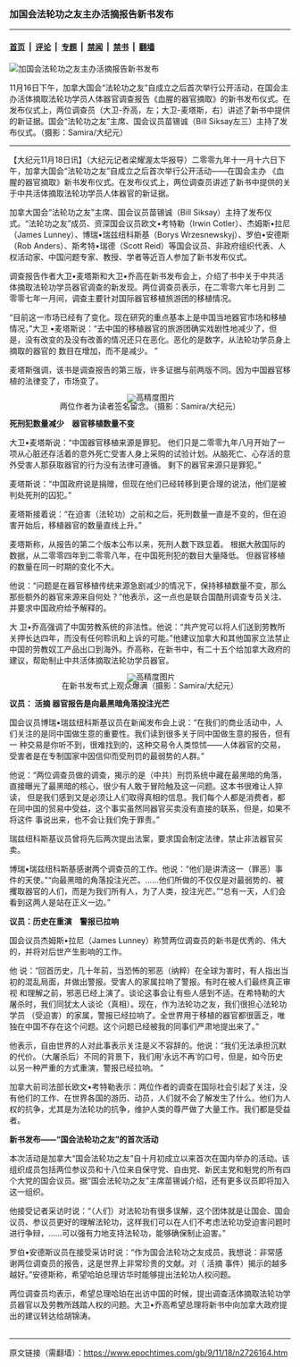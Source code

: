 ### 加国会法轮功之友主办活摘报告新书发布

---

#### [首页](../../../..?n2726164) &nbsp;|&nbsp; [评论](../../../../../epoch-comment?n2726164) &nbsp;|&nbsp; [专题](../../../../../epoch-special?n2726164) &nbsp;|&nbsp; [禁闻](../../../../../epoch-news?n2726164) &nbsp;|&nbsp; [禁书](../../../../../books?n2726164) &nbsp;|&nbsp; [翻墙](https://github.com/gfw-breaker/nogfw/blob/master/README.md?n2726164)


<div><img alt="加国会法轮功之友主办活摘报告新书发布" class="attachment-djy_600_400 size-djy_600_400 wp-post-image" src="https://i.epochtimes.com/assets/uploads/2009/11/911172222172052-600x400.jpg"/>
<div class="caption">
 <p>
  11月16日下午，加拿大国会“法轮功之友”自成立之后首次举行公开活动，在国会主办活体摘取法轮功学员人体器官调查报告《血腥的器官摘取》的新书发布仪式。在发布仪式上，两位调查员（大卫-乔高，左；大卫-麦塔斯，右）讲述了新书中提供的新证据。国会“法轮功之友”主席、国会议员苗锡诚（Bill Siksay左三）主持了发布仪式。（摄影：Samira/大纪元）
 </p>
</div></div><hr/><div class="post_content" id="artbody" itemprop="articleBody">
 <!-- article content begin -->
 <p>
  【大纪元11月18日讯】（大纪元记者梁耀渥太华报导）二零零九年十一月十六日下午，加拿大国会“法轮功之友”自成立之后首次举行公开活动——在国会主办 《血腥的器官摘取》新书发布仪式。在发布仪式上，两位调查员讲述了新书中提供的关于中共活体摘取法轮功学员人体器官的新证据。
 </p>
 <p>
  加拿大国会“法轮功之友”主席、国会议员苗锡诚（Bill Siksay）主持了发布仪式。“法轮功之友”成员、资深国会议员欧文•考特勒（Irwin Cotler）、杰姆斯•拉尼（James Lunney）、博瑞•瑞兹纽科斯基（Borys Wrzesnewskyj）、罗伯•安德斯（Rob Anders）、斯考特•瑞德（Scott Reid）等国会议员、非政府组织代表、人权活动家、中国问题专家、教授、学者等近百人参加了新书发布仪式。
 </p>
 <p>
  调查报告作者大卫•麦塔斯和大卫•乔高在新书发布会上，介绍了书中关于中共活体摘取法轮功学员器官调查的新发现。两位调查员表示，在二零零六年七月到 二零零七年一月间，调查主要针对国际器官移植旅游团的移植情况。
 </p>
 <p>
  “目前这一市场已经有了变化。现在研究的重点基本上是中国当地器官市场和移植情况，”大卫 •麦塔斯说：“去中国的移植器官的旅游团确实戏剧性地减少了，但是，没有改变的及没有改善的情况还只在恶化。恶化的是数字，从法轮功学员身上摘取的器官的 数目在增加，而不是减少。 ”
 </p>
 <p>
  麦塔斯强调，该书是调查报告的第三版，许多证据与前两版不同。因为中国器官移植的法律变了，市场变了。
  <br/>
  <!--image v 1.0-->
 </p>
 <div style="line-height: 90%; text-align: center;">
  <ok href=" https://i.epochtimes.com/assets/uploads/2009/12/911172224142052-450x309.jpg" rel="noreferrer noopener" target="_blank">
   <img alt="" class="size-medium wp-image-7598175" src="https://i.epochtimes.com/assets/uploads/2009/12/911172224142052-450x309.jpg" title=""/>
  </ok>
  <img alt="高精度图片" border="0" src="//www.epochtimes.com/images/highRes.jpg"/>
  <br/>
  <span class="bn12">
   两位作者为读者签名留念。（摄影：Samira/大纪元）
  </span>
 </div>
 <p>
  <!-- -->
 </p>
 <p>
  <b>
   死刑犯数量减少　器官移植数量不变
  </b>
 </p>
 <p>
  大卫•麦塔斯说：“中国器官移植来源是罪犯。 他们只是二零零九年八月开始了一项从心脏还存活着的意外死亡受害人身上采购的试验计划。从脑死亡、心存活的意外受害人那获取器官的行为没有法律可遵循。 剩下的器官来源只是罪犯。”
 </p>
 <p>
  麦塔斯说：“中国政府说是捐赠，但现在他们已经转移到更合理的说法，他们是被判处死刑的囚犯。”
 </p>
 <p>
  麦塔斯接着说：“在迫害（法轮功）之前和之后，死刑数量一直是不变的，但在迫害开始后，移植器官的数量直线上升。”
 </p>
 <p>
  麦塔斯称，从报告的第二个版本公布以来，死刑人数下跌显着。 根据大赦国际的数据，从二零零四年到二零零八年，在中国死刑犯的数目大量降低。 但器官移植的数量在同一时期的变化不大。
 </p>
 <p>
  他说：“问题是在器官移植传统来源急剧减少的情况下，保持移植数量不变，那么那些额外的器官来源来自何处？”他表示，这一点也是联合国酷刑调查专员关注、并要求中国政府给予解释的。
 </p>
 <p>
  大 卫•乔高强调了中国劳教系统的非法性。他说：“共产党可以将人们送到劳教所关押长达四年，而没有任何聆讯和上诉的可能。”他建议加拿大和其他国家立法禁止 中国的劳教奴工产品出口到海外。乔高称，在新书中，有二十五个给加拿大政府的建议，帮助制止中共活体摘取法轮功学员器官。
 </p>
 <p>
  <!--image v 1.0-->
 </p>
 <div style="line-height: 90%; text-align: center;">
  <ok href=" https://i.epochtimes.com/assets/uploads/2009/12/911172227032052-450x282.jpg" rel="noreferrer noopener" target="_blank">
   <img alt="" class="size-medium wp-image-7598176" src="https://i.epochtimes.com/assets/uploads/2009/12/911172227032052-450x282.jpg" title=""/>
  </ok>
  <img alt="高精度图片" border="0" src="//www.epochtimes.com/images/highRes.jpg"/>
  <br/>
  <span class="bn12">
   在新书发布式上观众爆满（摄影：Samira/大纪元）
  </span>
 </div>
 <p>
  <!-- -->
 </p>
 <p>
  <b>
   议员：
   <ok href="https://www.epochtimes.com/gb/tag/%E6%B4%BB%E6%91%98.html">
    活摘
   </ok>
   器官报告是向最黑暗角落投注光芒
  </b>
 </p>
 <p>
  国会议员博瑞•瑞兹纽科斯基议员在新闻发布会上说：“在我们的商业活动中，人们关注的是同中国做生意的重要性。我们读到很多关于同中国做生意的报告，但有一 种交易是你听不到，很难找到的，这种交易令人类惊怵——人体器官的交易，受害者是在专制国家中因信仰而受刑罚的最弱势的人群。”
 </p>
 <p>
  他说：“两位调查员做的调查，揭示的是（中共）刑罚系统中藏在最黑暗的角落，直接曝光了最黑暗的核心，很少有人敢于冒险触及这一问题。这本书很难让人猝读， 但是我们感到又是必须让人们取得真相的信息。我们每个人都是消费者，都在同中国的贸易中受益，这个事实虽然同器官买卖没有直接的联系，但是，如果不将这件 事说出来，也不会让我们免于罪责。”
 </p>
 <p>
  瑞兹纽科斯基议员曾将先后两次提出法案，要求国会制定法律，禁止非法器官买卖。
 </p>
 <p>
  博瑞•瑞兹纽科斯基感谢两个调查员的工作。他说：“他们是讲清这一（罪恶）事件的天使。”“向最黑暗的角落投注光芒。……他们所做的不仅仅是对最弱势的、被攫取器官的人们，而是为我们所有人，为了人类，投注光芒。”“总有一天，人们会看到这两人是站在正义一边。”
 </p>
 <p>
  <b>
   议员：历史在重演　警报已拉响
  </b>
 </p>
 <p>
  国会议员杰姆斯•拉尼（James Lunney）称赞两位调查员的新书是优秀的、伟大的，并将对后世产生影响的工作。
 </p>
 <p>
  他 说：“回首历史，几十年前，当恐怖的邪恶（纳粹）在全球为害时，有人指出当初的混乱局面，并做出警报。受害人的家属拉响了警报。有时在被人们最终真正审视 和理解之前，邪恶已经上演了。谈论这事会让有些人感到不适。在希特勒的大屠杀时，我们同犹太人谈论（真相）。现在，作为法轮功之友，我们很担心法轮功学员 （受迫害）的家属，警报已经拉响了。全世界用于移植的器官都很匮乏，唯独在中国不存在这个问题。这个问题已经被我的同事们严肃地提出来了。”
 </p>
 <p>
  他表示，自由世界的人对此事表示关注是义不容辞的。他说：“我们无法承担沉默的代价。（大屠杀后）不同的背景下，我们用‘永远不再’的口号，但是，如今历史以另一种严重的方式重演，警报已经拉响。 ”
 </p>
 <p>
  加拿大前司法部长欧文•考特勒表示：两位作者的调查在国际社会引起了关注，没有他们的工作、在世界各国的游历、动员，人们就不会了解发生了什么。他们为人权的抗争，尤其是为法轮功的抗争，维护人类的尊严做了大量工作。我们都是受益者。
 </p>
 <p>
  <b>
   新书发布——“国会法轮功之友”的首次活动
  </b>
 </p>
 <p>
  本次活动是加拿大“国会法轮功之友”自十月初成立以来首次在国内举办的活动。该组织成员包括两位参议员和十八位来自保守党、自由党、新民主党和魁党的所有四个大党的国会议员。据“国会法轮功之友”主席苗锡诚介绍，还有更多议员即将加入这一组织。
 </p>
 <p>
  他接受记者采访时说：“（人们）对法轮功有很多误解，这个团体就是让国会、国会议员、参议员更好的理解法轮功，这样我们可以在人们不考虑法轮功受迫害问题时进行争辩，……可以强有力地支持法轮功，能够确保制止迫害。”
 </p>
 <p>
  罗伯•安德斯议员在接受采访时说：“作为国会法轮功之友成员，我想说：非常感谢两位调查员的报告，这是世界上非常珍贵的文献。对（
  <ok href="https://www.epochtimes.com/gb/tag/%E6%B4%BB%E6%91%98.html">
   活摘
  </ok>
  事件）揭示的越多越好。”安德斯称，希望哈珀总理访华时能够提出法轮功人权问题。
 </p>
 <p>
  两位调查员均表示，希望总理哈珀在出访中国的时候，提出调查活体摘取法轮功学员器官以及劳教所践踏人权的问题。大卫•乔高希望总理将新书中向加拿大政府提出的建议转达给胡锦涛。
  <br/>
  <font color="#ffffff">
   (http://www.dajiyuan.com)
  </font>
 </p>
 <!-- article content end -->
 <div id="below_article_ad">
 </div>
</div>


---

原文链接（需翻墙）：https://www.epochtimes.com/gb/9/11/18/n2726164.htm